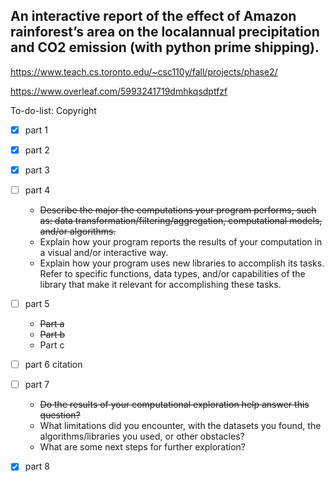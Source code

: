 ## An interactive report of the effect of Amazon rainforest’s area on the localannual precipitation and CO2 emission (with python prime shipping).

<https://www.teach.cs.toronto.edu/~csc110y/fall/projects/phase2/>

<https://www.overleaf.com/5993241719dmhkqsdptfzf>

To-do-list:
Copyright

- [x] part 1
- [x] part 2
- [x] part 3
- [ ] part 4
  * ~~Describe the major the computations your program performs, such as: data transformation/filtering/aggregation, computational models, and/or algorithms.~~
  * Explain how your program reports the results of your computation in a visual and/or interactive way.
  * Explain how your program uses new libraries to accomplish its tasks. Refer to specific functions, data types, and/or capabilities of the library that make it relevant for accomplishing these tasks.

- [ ] part 5
  * ~~Part a~~
  * ~~Part b~~
  * Part c
- [ ] part 6
   citation
- [ ] part 7
  * ~~Do the results of your computational exploration help answer this question?~~
  * What limitations did you encounter, with the datasets you found, the algorithms/libraries you used, or other obstacles?
  * What are some next steps for further exploration?
- [x] part 8
